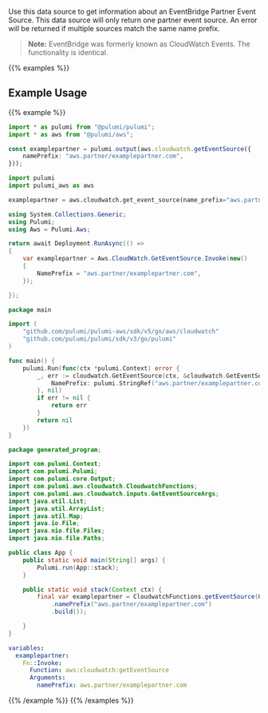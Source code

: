 Use this data source to get information about an EventBridge Partner Event Source. This data source will only return one partner event source. An error will be returned if multiple sources match the same name prefix.

> **Note:** EventBridge was formerly known as CloudWatch Events. The functionality is identical.

{{% examples %}}
## Example Usage
{{% example %}}

```typescript
import * as pulumi from "@pulumi/pulumi";
import * as aws from "@pulumi/aws";

const examplepartner = pulumi.output(aws.cloudwatch.getEventSource({
    namePrefix: "aws.partner/examplepartner.com",
}));
```
```python
import pulumi
import pulumi_aws as aws

examplepartner = aws.cloudwatch.get_event_source(name_prefix="aws.partner/examplepartner.com")
```
```csharp
using System.Collections.Generic;
using Pulumi;
using Aws = Pulumi.Aws;

return await Deployment.RunAsync(() => 
{
    var examplepartner = Aws.CloudWatch.GetEventSource.Invoke(new()
    {
        NamePrefix = "aws.partner/examplepartner.com",
    });

});
```
```go
package main

import (
	"github.com/pulumi/pulumi-aws/sdk/v5/go/aws/cloudwatch"
	"github.com/pulumi/pulumi/sdk/v3/go/pulumi"
)

func main() {
	pulumi.Run(func(ctx *pulumi.Context) error {
		_, err := cloudwatch.GetEventSource(ctx, &cloudwatch.GetEventSourceArgs{
			NamePrefix: pulumi.StringRef("aws.partner/examplepartner.com"),
		}, nil)
		if err != nil {
			return err
		}
		return nil
	})
}
```
```java
package generated_program;

import com.pulumi.Context;
import com.pulumi.Pulumi;
import com.pulumi.core.Output;
import com.pulumi.aws.cloudwatch.CloudwatchFunctions;
import com.pulumi.aws.cloudwatch.inputs.GetEventSourceArgs;
import java.util.List;
import java.util.ArrayList;
import java.util.Map;
import java.io.File;
import java.nio.file.Files;
import java.nio.file.Paths;

public class App {
    public static void main(String[] args) {
        Pulumi.run(App::stack);
    }

    public static void stack(Context ctx) {
        final var examplepartner = CloudwatchFunctions.getEventSource(GetEventSourceArgs.builder()
            .namePrefix("aws.partner/examplepartner.com")
            .build());

    }
}
```
```yaml
variables:
  examplepartner:
    Fn::Invoke:
      Function: aws:cloudwatch:getEventSource
      Arguments:
        namePrefix: aws.partner/examplepartner.com
```
{{% /example %}}
{{% /examples %}}